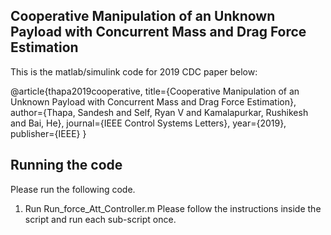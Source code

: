 ## Cooperative Manipulation of an Unknown Payload with Concurrent Mass and Drag Force Estimation


This is the matlab/simulink code for 2019 CDC paper below: 

@article{thapa2019cooperative,
  title={Cooperative Manipulation of an Unknown Payload with Concurrent Mass and Drag Force Estimation},
  author={Thapa, Sandesh and Self, Ryan V and Kamalapurkar, Rushikesh and Bai, He},
  journal={IEEE Control Systems Letters},
  year={2019},
  publisher={IEEE}
}


## Running the code 
Please run the following code. 
1. Run Run_force_Att_Controller.m 
   Please follow the instructions inside the script and run each sub-script once. 
